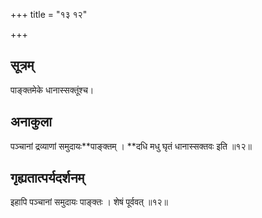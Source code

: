 +++
title = "१३ १२"

+++
## सूत्रम्
पाङ्क्तमेके धानास्सक्तूंश्च।

## अनाकुला
पञ्चानां द्रव्याणां समुदायः**पाङ्क्तम् ।
**दधि मधु घृतं धानास्सक्तवः इति ॥१२॥

## गृह्यतात्पर्यदर्शनम्
इहापि पञ्चानां समुदायः पाङ्क्तः ।
शेषं पूर्ववत् ॥१२॥
